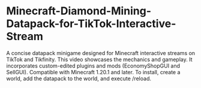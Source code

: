 # Minecraft-Diamond-Mining-Datapack-for-TikTok-Interactive-Stream
A concise datapack minigame designed for Minecraft interactive streams on TikTok and Tikfinity. This video showcases the mechanics and gameplay. It incorporates custom-edited plugins and mods (EconomyShopGUI and SellGUI). Compatible with Minecraft 1.20.1 and later. To install, create a world, add the datapack to the world, and execute /reload.
